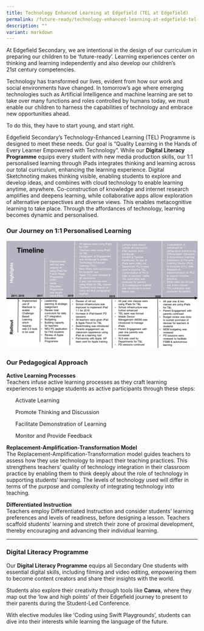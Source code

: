 ```yaml
---
title: Technology Enhanced Learning at Edgefield (TEL at Edgefield)
permalink: /future-ready/technology-enhanced-learning-at-edgefield-tel-at-edgefield/
description: ""
variant: markdown
---
```

At Edgefield Secondary, we are intentional in the design of our curriculum in preparing our children to be ‘future-ready’. Learning experiences center on thinking and learning independently and also develop our children’s 21st&nbsp;century competencies.

Technology has transformed our lives, evident from how our work and social environments have changed. In tomorrow’s age where emerging technologies such as Artificial Intelligence and machine learning are set to take over many functions and roles controlled by humans today, we must enable our children to harness the capabilities of technology and embrace new opportunities ahead.

To do this, they have to start young, and start right.

Edgefield Secondary’s Technology-Enhanced Learning (TEL) Programme is designed to meet these needs. Our goal is “Quality Learning in the Hands of Every Learner Empowered with Technology”. While our **Digital Literacy Programme** equips every student with new media production skills, our 1:1 personalised learning through iPads integrates thinking and learning across our total curriculum, enhancing the learning experience. Digital Sketchnoting makes thinking visible, enabling students to explore and develop ideas, and combines with cloud technology to enable learning anytime, anywhere. Co-construction of knowledge and internet research amplifies and deepens learning, while collaborative apps allow exploration of alternative perspectives and diverse views. This enables metacognitive learning to take place. Through the affordances of technology, learning becomes dynamic and personalised.

### Our Journey on 1:1 Personalised Learning

![](/images/Timeline.jpg)

### Our Pedagogical Approach

**Active Learning Processes**  
Teachers infuse active learning processes as they craft learning experiences to engage students as active participants through these steps:
<ul>Activate Learning</ul>  
<ul> Promote Thinking and Discussion  </ul>
<ul> Facilitate Demonstration of Learning </ul>
<ul> Monitor and Provide Feedback </ul>
  
**Replacement-Amplification-Transformation Model**  
The Replacement-Amplification-Transformation model guides teachers to assess how they use technology to impact their teaching practices.&nbsp;This strengthens teachers’ quality of technology integration in their classroom practice by enabling them to think deeply about the role of technology in supporting students’ learning. The levels of technology used will differ in terms of the purpose and complexity of integrating technology into teaching.  
  
**Differentiated Instruction**  
Teachers employ Differentiated Instruction and consider students’ learning preferences and levels of readiness, before designing a lesson. Teachers scaffold students’ learning and stretch their zone of proximal development, thereby encouraging and advancing their individual learning.

-----

### Digital Literacy Programme

Our **Digital Literacy Programme** equips all Secondary One students with essential digital skills, including filming and video editing, empowering them to become content creators and share their insights with the world.  
  
Students also explore their creativity through tools like **Canva**, where they map out the ‘low and high points’ of their Edgefield journey to present to their parents during the Student-Led Conference.  
  
With elective modules like ‘Coding using Swift Playgrounds’, students can dive into their interests while learning the language of the future.